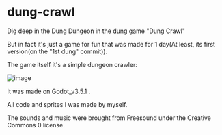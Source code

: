# dung-crawl
Dig deep in the Dung Dungeon in the dung game "Dung Crawl"

But in fact it's just a game for fun that was made for 1 day(At least, its first version(on the "1st dung" commit)).

The game itself it's a simple dungeon crawler:

![image](https://user-images.githubusercontent.com/57531521/210636203-a8f49ec4-ea9a-47ec-abc0-4dcfbbcea4ce.png)

It was made on Godot_v3.5.1 .

All code and sprites I was made by myself.

The sounds and music were brought from Freesound under the Creative Commons 0 license.
